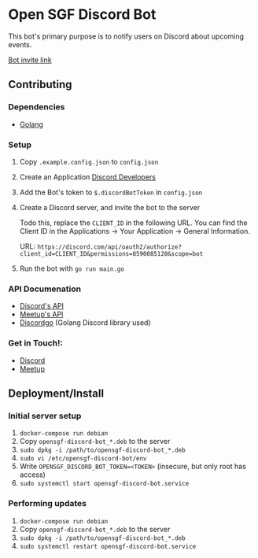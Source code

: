 # Open SGF Discord Bot
This bot's primary purpose is to notify users on Discord about upcoming
events.

[Bot invite link](https://discord.com/api/oauth2/authorize?client_id=968292503604330557&permissions=8590085120&scope=bot)

## Contributing

### Dependencies
- [Golang](https://go.dev/)

### Setup
1. Copy `.example.config.json` to `config.json`
2. Create an Application [Discord Developers](https://discord.com/developers/applications)
3. Add the Bot's token to `$.discordBotToken` in `config.json`
4. Create a Discord server, and invite the bot to the server

    Todo this, replace the `CLIENT_ID` in the following URL. You can find the
    Client ID in the Applications -> Your Application -> General Information.

    URL: `https://discord.com/api/oauth2/authorize?client_id=CLIENT_ID&permissions=8590085120&scope=bot`

5. Run the bot with `go run main.go`

### API Documenation
- [Discord's API](https://discord.com/developers/docs/intro)
- [Meetup's API](https://www.meetup.com/api/general/)
- [Discordgo](https://github.com/bwmarrin/discordgo) (Golang Discord library used)

### Get in Touch!:
- [Discord](https://discord.gg/jFD8dZP)
- [Meetup](https://www.meetup.com/open-sgf)

## Deployment/Install

### Initial server setup

1. `docker-compose run debian`
2. Copy `opensgf-discord-bot_*.deb` to the server
4. `sudo dpkg -i /path/to/opensgf-discord-bot_*.deb`
5. `sudo vi /etc/opensgf-discord-bot/env`
6. Write `OPENSGF_DISCORD_BOT_TOKEN=<TOKEN>` (insecure, but only root has access)
7. `sudo systemctl start opensgf-discord-bot.service`

### Performing updates

1. `docker-compose run debian`
2. Copy `opensgf-discord-bot_*.deb` to the server
3. `sudo dpkg -i /path/to/opensgf-discord-bot_*.deb`
4. `sudo systemctl restart opensgf-discord-bot.service`
